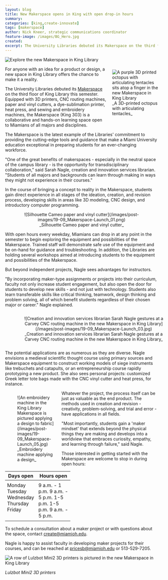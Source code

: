 ```yaml
---
layout: blog
title: New Makerspace opens in King with open drop-in hours
summary:
categories: [king,create-innovate]
tags: [makerspace]
author: Nick Kneer, strategic communications coordinator
feature-image: /images/BG_Hero.jpg
created:
excerpt: The University Libraries debuted its Makerspace on the third floor of King Library this semester.
---
```

![Explore the new Makerspace in King Library](/images/post-images/19-09_Makerspace-Launch_Story-Header.jpg)

<figure class="image" style="margin:10px 0px 10px 20px; width: 30%; float:right"><img src="/images/post-images/19-09_Makerspace-Launch_02.jpg" alt="A purple 3D printed octopus with articulating tentacles sits atop a finger in the new Makerspace in King Library">

<figcaption>_A 3D-printed octopus with articulating tentacles_</figcaption>

</figure>

For anyone with an idea for a product or design, a new space in King Library offers the chance to make it a reality.

The University Libraries debuted its [Makerspace](https://libguides.lib.miamioh.edu/create/makerspace/home) on the third floor of King Library this semester. Equipped with 3D printers, CNC routing machines, paper and vinyl cutters, a dye-sublimation printer, heat press, and sewing and embroidery machines, the Makerspace (King 303) is a collaborative and hands-on learning space open to Miamians of all majors and disciplines.

The Makerspace is the latest example of the Libraries' commitment to providing the cutting-edge tools and guidance that make a Miami University education exceptional in preparing students for an ever-changing workforce.

"One of the great benefits of makerspaces - especially in the neutral space of the campus library - is the opportunity for transdisciplinary collaboration," said Sarah Nagle, creation and innovation services librarian. "Students of all majors and backgrounds can learn through making in ways they might not experience in their courses."

In the course of bringing a concept to reality in the Makerspace, students gain direct experience in all stages of the ideation, creation, and revision process, developing skills in areas like 3D modeling, CNC design, and introductory computer programming.

<div style="text-align:center">

<figure class="image" style="display:inline-block width:100%;">![Silhouette Cameo paper and vinyl cutter](/images/post-images/19-09_Makerspace-Launch_01.png)

<figcaption>_Silhouette Cameo paper and vinyl cutter_</figcaption>

</figure>

</div>

With open hours every weekday, Miamians can drop in at any point in the semester to begin exploring the equipment and possibilities of the Makerspace. Trained staff will demonstrate safe use of the equipment and be on-hand for guidance and troubleshooting. In addition, the Libraries are holding several workshops aimed at introducing students to the equipment and possibilities of the Makerspace.

But beyond independent projects, Nagle sees advantages for instructors.

"By incorporating maker-type assignments or projects into their curriculum, faculty not only increase student engagement, but also open the door for students to develop new skills - and not just with technology. Students also learn transferable skills like critical thinking, teamwork, design thinking and problem solving, all of which benefit students regardless of their chosen major or career." Nagle explained.

<div style="text-align:center">

<figure class="image" style="display:inline-block;width:100%;">![Creation and innovation services librarian Sarah Nagle gestures at a Carvey CNC routing machine in the new Makerspace in King Library](/images/post-images/19-09_Makerspace-Launch_03.jpg)

<figcaption>_Creation and innovation services librarian Sarah Nagle gestures at a Carvey CNC routing machine in the new Makerspace in King Library_</figcaption>

</figure>

</div>

The potential applications are as numerous as they are diverse. Nagle envisions a medieval scientific thought course using primary sources and Makerspace equipment to construct working models of siege instruments like trebuchets and catapults, or an entrepreneurship course rapidly prototyping a new product. She also sees personal projects: customized Greek letter tote bags made with the CNC vinyl cutter and heat press, for instance.

<figure class="image" style="margin-right:20px; float:left; width:25%;">![An embroidery machine in the King Library Makerspace is pictured applying a design to fabric](/images/post-images/19-09_Makerspace-Launch_05.jpg)

<figcaption>_Embroidery machine applying a design_</figcaption>

</figure>

Whatever the project, the process itself can be just as valuable as the end product. The methods used in creation and revision - creativity, problem-solving, and trial and error - have applications in all fields.

"Most importantly, students gain a 'maker mindset' that extends beyond the physical things they are making and develops into a worldview that embraces curiosity, empathy, and learning through failure," said Nagle.

Those interested in getting started with the Makerspace are welcome to stop in during open hours:

<table title="makerspace hours" style="border: none;"><colgroup><col width="103"> <col width="112"></colgroup>

<thead>

<tr>

<th scope="col">Days open</th>

<th scope="col">Hours open</th>

</tr>

</thead>

<tbody>

<tr style="height:0pt">

<td style="vertical-align:top;padding:5pt 5pt 5pt 5pt;">Monday  
Tuesday  
Wednesday  
Thursday  
Friday</td>

<td style="vertical-align:top;padding:5pt 5pt 5pt 5pt;">9 a.m. - 1 p.m.  
9 a.m. - 5 p.m.  
1-5 p.m.  
1-5 p.m.  
9 a.m. - 5 p.m.</td>

</tr>

</tbody>

</table>

To schedule a consultation about a maker project or with questions about the space, contact [create@miamioh.edu](mailto:create@miamioh.edu).

Nagle is happy to assist faculty in developing maker projects for their courses, and can be reached at [pricesb@miamioh.edu](mailto:pricesb@miamioh.edu) or 513-529-7205.

![A row of Lulzbot Mini2 3D printers is pictured in the new Makerspace in King Library](/images/post-images/19-09_Makerspace-Launch_06.jpg)

_Lulzbot Mini2 3D printers_
